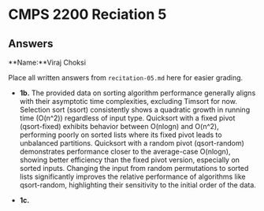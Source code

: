 # CMPS 2200 Reciation 5
## Answers

**Name:**Viraj Choksi


Place all written answers from `recitation-05.md` here for easier grading.







- **1b.**
The provided data on sorting algorithm performance generally aligns with their asymptotic time complexities, excluding Timsort for now. Selection sort (ssort) consistently shows a quadratic growth in running time (O(n^2)) regardless of input type. Quicksort with a fixed pivot (qsort-fixed) exhibits behavior between O(nlogn) and O(n^2), performing poorly on sorted lists where its fixed pivot leads to unbalanced partitions. Quicksort with a random pivot (qsort-random) demonstrates performance closer to the average-case O(nlogn), showing better efficiency than the fixed pivot version, especially on sorted inputs. Changing the input from random permutations to sorted lists significantly improves the relative performance of algorithms like qsort-random, highlighting their sensitivity to the initial order of the data.

- **1c.**
